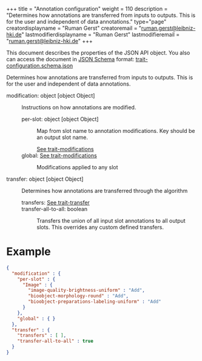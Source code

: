 +++
title = "Annotation configuration"
weight = 110
description = "Determines how annotations are transferred from inputs to outputs. This is for the user and independent of data annotations."
type="page"
creatordisplayname = "Ruman Gerst"
creatoremail = "ruman.gerst@leibniz-hki.de"
lastmodifierdisplayname = "Ruman Gerst"
lastmodifieremail = "ruman.gerst@leibniz-hki.de"
+++



This document describes the properties of the JSON API object. You also can access
the document in [JSON Schema](https://json-schema.org/) format: [trait-configuration.schema.json](https://applied-systems-biology.github.io/acaq5/schemas/trait-configuration.schema.json)

<div class="panel-body">
 <section class="json-schema-description">
  <p>
   Determines how annotations are transferred from inputs to outputs. This is for the user and independent of data annotations.
  </p>
 </section>
 <section class="json-schema-properties">
  <dl>
   <dt data-property-name="modification">
    <span class="json-property-name">
     modification:
    </span>
    <span class="json-property-type">
     object
    </span>
    <span class="json-property-range" title="Value limits">
    </span>
    <span class="json-property-default-value">
     [object Object]
    </span>
    <span class="json-property-required">
    </span>
   </dt>
   <dd>
    <p>
     Instructions on how annotations are modified.
    </p>
    <div class="json-inner-schema">
     <section class="json-schema-properties">
      <dl>
       <dt data-property-name="per-slot">
        <span class="json-property-name">
         per-slot:
        </span>
        <span class="json-property-type">
         object
        </span>
        <span class="json-property-range" title="Value limits">
        </span>
        <span class="json-property-default-value">
         [object Object]
        </span>
        <span class="json-property-required">
        </span>
       </dt>
       <dd>
        <p>
         Map from slot name to annotation modifications. Key should be an output slot name.
        </p>
        <div class="json-inner-schema">
         <section class="json-schema-additionalProperties">
          <span class="json-property-type">
           <span class="json-property-type">
            <a class="json-schema-ref" href="../trait-modifications">
             See trait-modifications
            </a>
           </span>
           <span class="json-property-range" title="Value limits">
           </span>
          </span>
         </section>
        </div>
       </dd>
       <dt data-property-name="global">
        <span class="json-property-name">
         global:
        </span>
        <span class="json-property-type">
         <a class="json-schema-ref" href="../trait-modifications">
          See trait-modifications
         </a>
        </span>
        <span class="json-property-range" title="Value limits">
        </span>
        <span class="json-property-required">
        </span>
       </dt>
       <dd>
        <p>
         Modifications applied to any slot
        </p>
        <div class="json-inner-schema">
        </div>
       </dd>
      </dl>
     </section>
    </div>
   </dd>
   <dt data-property-name="transfer">
    <span class="json-property-name">
     transfer:
    </span>
    <span class="json-property-type">
     object
    </span>
    <span class="json-property-range" title="Value limits">
    </span>
    <span class="json-property-default-value">
     [object Object]
    </span>
    <span class="json-property-required">
    </span>
   </dt>
   <dd>
    <p>
     Determines how annotations are transferred through the algorithm
    </p>
    <div class="json-inner-schema">
     <section class="json-schema-properties">
      <dl>
       <dt data-property-name="transfers">
        <span class="json-property-name">
         transfers:
        </span>
        <span class="json-property-type">
         <a class="json-schema-ref" href="../trait-transfer">
          See trait-transfer
         </a>
        </span>
        <span class="json-property-range" title="Value limits">
        </span>
        <span class="json-property-required">
        </span>
       </dt>
       <dd>
        <div class="json-inner-schema">
        </div>
       </dd>
       <dt data-property-name="transfer-all-to-all">
        <span class="json-property-name">
         transfer-all-to-all:
        </span>
        <span class="json-property-type">
         boolean
        </span>
        <span class="json-property-range" title="Value limits">
        </span>
        <span class="json-property-required">
        </span>
       </dt>
       <dd>
        <p>
         Transfers the union of all input slot annotations to all output slots. This overrides any custom defined transfers.
        </p>
        <div class="json-inner-schema">
        </div>
       </dd>
      </dl>
     </section>
    </div>
   </dd>
  </dl>
 </section>
</div>

# Example

```json
{
  "modification" : {
    "per-slot" : {
      "Image" : {
        "image-quality-brightness-uniform" : "Add",
        "bioobject-morphology-round" : "Add",
        "bioobject-preparations-labeling-uniform" : "Add"
      }
    },
    "global" : { }
  },
  "transfer" : {
    "transfers" : [ ],
    "transfer-all-to-all" : true
  }
}
```
